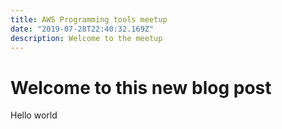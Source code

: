 ```yaml
---
title: AWS Programming tools meetup
date: "2019-07-28T22:40:32.169Z"
description: Welcome to the meetup
---
```


# Welcome to this new blog post
Hello world